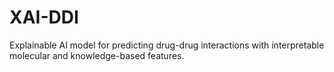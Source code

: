 # XAI-DDI
Explainable AI model for predicting drug-drug interactions with interpretable molecular and knowledge-based features.
